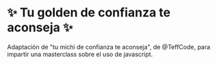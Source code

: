 # ✨ Tu golden de confianza te aconseja ✨

Adaptación de "tu michi de confianza te aconseja", de @TeffCode, para impartir una masterclass sobre el uso de javascript.
